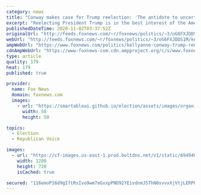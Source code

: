 ```yaml
---
category: news
title: "Conway makes case for Trump reelection: 'The antidote to uncertainty is not more uncertainty'"
excerpt: "Reelecting President Trump is in the best interest of the American people, former counselor to the president Kellyanne Conway told Fox News' \"Democracy 2020 Election Preview\" Sunday."
publishedDateTime: 2020-11-02T03:37:52Z
originalUrl: "http://feeds.foxnews.com/~r/foxnews/politics/~3/oG6FXJDDS1M/kellyanne-conway-trump-reelection-antidote-uncertainty"
webUrl: "http://feeds.foxnews.com/~r/foxnews/politics/~3/oG6FXJDDS1M/kellyanne-conway-trump-reelection-antidote-uncertainty"
ampWebUrl: "https://www.foxnews.com/politics/kellyanne-conway-trump-reelection-antidote-uncertainty.amp"
cdnAmpWebUrl: "https://www-foxnews-com.cdn.ampproject.org/c/s/www.foxnews.com/politics/kellyanne-conway-trump-reelection-antidote-uncertainty.amp"
type: article
quality: 179
heat: 179
published: true

provider:
  name: Fox News
  domain: foxnews.com
  images:
    - url: "https://smartableai.github.io/election/assets/images/organizations/foxnews.com-50x50.jpg"
      width: 50
      height: 50

topics:
  - Election
  - Republican Voice

images:
  - url: "https://cf-images.us-east-1.prod.boltdns.net/v1/static/694940094001/b045d9c2-5e4d-489e-9daa-1841a74800a9/976fc1ea-2106-43f2-aaa9-c2fcafcfb438/1280x720/match/image.jpg"
    width: 1280
    height: 720
    isCached: true

secured: "116emoP16d9gIftRsIvo9wm7eGxxpPND92YEivdnmJSThN0svvxXjVtjLERPO3x9hmubePiGOyZ0mwODNjV8GgE/ZKVC9Y5oqeDVpDCFOuRD39uNKh6Fx+QPrSf3fFQxNtRtUBS111AB6PuaulpbxTwfwshCoiG8CPsytfpO7ajtVLbWpYKMQiaovZnfVWj2PxAXpSYe1EFGXHyehC9nHWzHtLyxTyPFvHFwMwSsR76UpUaqCg2aK8KmzzbXFE33lDlXBIthYHyGZpGsDB8xwAUkZNOpNugRcJS6Ja6BAPoQIaHcDZ4zLP+vt+s1CHa7/uWJjGN5rJ9Uh5WcS/6c5kxbOcabqkUXsW3/f4G/Jt4=;n0+D1AKc4CZvJ8CExjZ9Xg=="
---
```


